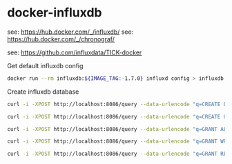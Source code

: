 # docker-influxdb

see: https://hub.docker.com/_/influxdb/
see: https://hub.docker.com/_/chronograf/

see: https://github.com/influxdata/TICK-docker

Get default influxdb config
```bash
docker run --rm influxdb:${IMAGE_TAG:-1.7.0} influxd config > influxdb.conf
```

Create influxdb database
```bash
curl -i -XPOST http://localhost:8086/query --data-urlencode "q=CREATE DATABASE cadvisor"

curl -i -XPOST http://localhost:8086/query --data-urlencode "q=CREATE USER cadvisor WITH PASSWORD 'cadvisor'"

curl -i -XPOST http://localhost:8086/query --data-urlencode "q=GRANT ALL PRIVILEGES ON cadvisor TO cadvisor"

curl -i -XPOST http://localhost:8086/query --data-urlencode "q=GRANT WRITE ON cadvisor TO cadvisor"

curl -i -XPOST http://localhost:8086/query --data-urlencode "q=GRANT READ ON cadvisor TO cadvisor"
```
